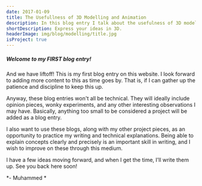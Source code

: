 ```yaml
---
date: 2017-01-09
title: The Usefullness of 3D Modelling and Animation 
description: In this blog entry I talk about the usefulness of 3D modelling, giving particular examples from my undergraduate engineering career. I cover how I first started with 3D visualization, and how you can also begin learning this incredibly useful transferable skill. If a picture is worth a thousand words, then having the ability to sketch in 3D is truly an invaluable skill, useful to all regardless of their specialization. So the next time you have an incredible idea, draw it out … in 3D!
shortDescription: Express your ideas in 3D.
headerImage: img/blog/modelling/title.jpg
isProject: true
---
```


##### Welcome to my FIRST blog entry!

And we have liftoff! This is my first blog entry on this website. I look forward to adding more content to this as time goes by. That is, if I can gather up the patience and discipline to keep this up.

Anyway, these blog entries won't all be technical. They will ideally include opinion pieces, wonky experiments, and any other interesting observations I may have. Basically, anything too small to be considered a project will be added as a blog entry.

I also want to use these blogs, along with my other project pieces, as an opportunity to practice my writing and technical explanations. Being able to explain concepts clearly and precisely is an important skill in writing, and I wish to improve on these through this medium.

I have a few ideas moving forward, and when I get the time, I’ll write them up. 
See you back here soon!

*- Muhammed *
